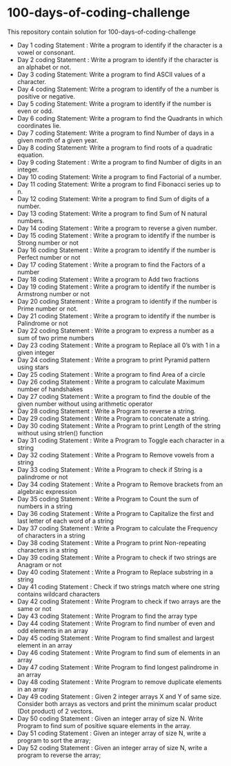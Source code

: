 # 100-days-of-coding-challenge

This repository contain solution for 100-days-of-coding-challenge

-   Day 1 coding Statement : Write a program to identify if the character is a vowel or consonant.
-   Day 2 coding Statement : Write a program to identify if the character is an alphabet or not.
-   Day 3 coding Statement: Write a program to find ASCII values of a character.
-   Day 4 coding Statement: Write a program to identify of the a number is positive or negative.
-   Day 5 coding Statement: Write a program to identify if the number is even or odd.
-   Day 6 coding Statement: Write a program to find the Quadrants in which coordinates lie.
-   Day 7 coding Statement: Write a program to find Number of days in a given month of a given year.
-   Day 8 coding Statement: Write a program to find roots of a quadratic equation.
-   Day 9 coding Statement : Write a program to find Number of digits in an integer.
-   Day 10 coding Statement: Write a program to find Factorial of a number.
-   Day 11 coding Statement: Write a program to find Fibonacci series up to n.
-   Day 12 coding Statement: Write a program to find Sum of digits of a number.
-   Day 13 coding Statement: Write a program to find Sum of N natural numbers.
-   Day 14 coding Statement : Write a program to reverse a given number.
-   Day 15 coding Statement : Write a program to identify if the number is Strong number or not
-   Day 16 coding Statement : Write a program to identify if the number is Perfect number or not
-   Day 17 coding Statement : Write a program to find the Factors of a number
-   Day 18 coding Statement : Write a program to Add two fractions
-   Day 19 coding Statement : Write a program to identify if the number is Armstrong number or not
-   Day 20 coding Statement : Write a program to identify if the number is Prime number or not.
-   Day 21 coding Statement : Write a program to identify if the number is Palindrome or not
-   Day 22 coding Statement : Write a program to express a number as a sum of two prime numbers
-   Day 23 coding Statement : Write a program to Replace all 0’s with 1 in a given integer
-   Day 24 coding Statement : Write a program to print Pyramid pattern using stars
-   Day 25 coding Statement : Write a program to find Area of a circle
-   Day 26 coding Statement : Write a program to calculate Maximum number of handshakes
-   Day 27 coding Statement : Write a program to find the double of the given number without using arithmetic operator
-   Day 28 coding Statement : Write a Program to reverse a string.
-   Day 29 coding Statement : Write a Program to concatenate a string.
-   Day 30 coding Statement : Write a Program to print Length of the string without using strlen() function
-   Day 31 coding Statement : Write a Program to Toggle each character in a string
-   Day 32 coding Statement : Write a Program to Remove vowels from a string
-   Day 33 coding Statement : Write a Program to check if String is a palindrome or not
-   Day 34 coding Statement : Write a Program to Remove brackets from an algebraic expression
-   Day 35 coding Statement : Write a Program to Count the sum of numbers in a string
-   Day 36 coding Statement : Write a Program to Capitalize the first and last letter of each word of a string
-   Day 37 coding Statement : Write a Program to calculate the Frequency of characters in a string
-   Day 38 coding Statement : Write a Program to print Non-repeating characters in a string
-   Day 39 coding Statement : Write a Program to check if two strings are Anagram or not
-   Day 40 coding Statement : Write a Program to Replace substring in a string
-   Day 41 coding Statement : Check if two strings match where one string contains wildcard characters
-   Day 42 coding Statement : Write Program to check if two arrays are the same or not
-   Day 43 coding Statement : Write Program to find the array type
-   Day 44 coding Statement : Write Program to find number of even and odd elements in an array
-   Day 45 coding Statement : Write Program to find smallest and largest element in an array
-   Day 46 coding Statement : Write Program to find sum of elements in an array
-   Day 47 coding Statement : Write Program to find longest palindrome in an array
-   Day 48 coding Statement : Write Program to remove duplicate elements in an array
-   Day 49 coding Statement : Given 2 integer arrays X and Y of same size. Consider both arrays as vectors and print the minimum scalar product (Dot product) of 2 vectors.
-   Day 50 coding Statement : Given an integer array of size N. Write Program to find sum of positive square elements in the array.
-   Day 51 coding Statement : Given an integer array of size N, write a program to sort the array;
-   Day 52 coding Statement : Given an integer array of size N, write a program to reverse the array;
